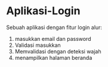 # Aplikasi-Login
Sebuah aplikasi dengan fitur login
alur:
1. masukkan email dan password
2. Validasi masukkan
3. Memvalidasi dengan deteksi wajah
4. menampilkan halaman beranda
